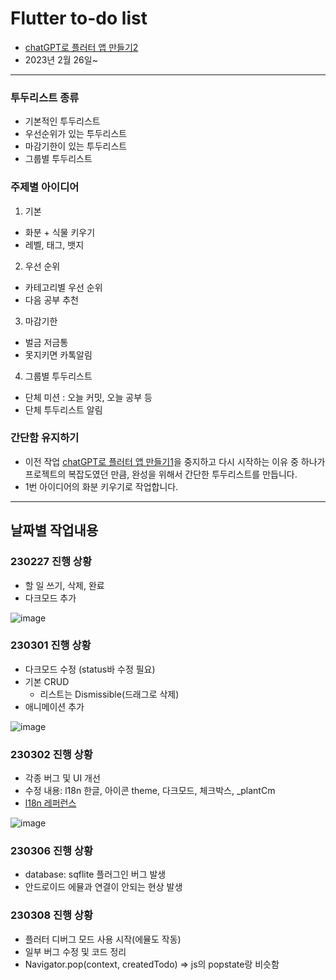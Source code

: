 # Flutter to-do list

- [chatGPT로 플러터 앱 만들기2](https://dusunax.notion.site/chatGPT-2-300cfc1dc83e4074b2345d481e33d883)
- 2023년 2월 26일~

---

### 투두리스트 종류

- 기본적인 투두리스트
- 우선순위가 있는 투두리스트
- 마감기한이 있는 투두리스트
- 그룹별 투두리스트

### 주제별 아이디어

1. 기본

- 화분 + 식물 키우기
- 레벨, 태그, 뱃지

2. 우선 순위

- 카테고리별 우선 순위
- 다음 공부 추천

3. 마감기한

- 벌금 저금통
- 못지키면 카톡알림

4. 그룹별 투두리스트

- 단체 미션 : 오늘 커밋, 오늘 공부 등
- 단체 투두리스트 알림

### 간단함 유지하기

- 이전 작업 [chatGPT로 플러터 앱 만들기1](https://dusunax.notion.site/chatGPT-1-2b8d7646733146e5808b27329faacba8)을 중지하고 다시 시작하는 이유 중 하나가 프로젝트의 복잡도였던 만큼, 완성을 위해서 간단한 투두리스트를 만듭니다.
- 1번 아이디어의 화분 키우기로 작업합니다.

---

## 날짜별 작업내용

### 230227 진행 상황
- 할 일 쓰기, 삭제, 완료
- 다크모드 추가

![image](https://user-images.githubusercontent.com/94776135/221604167-57825482-d48d-4685-ae64-4d57bfd6ad9c.png)

### 230301 진행 상황
- 다크모드 수정 (status바 수정 필요)
- 기본 CRUD
  - 리스트는 Dismissible(드래그로 삭제)
- 애니메이션 추가

![image](https://user-images.githubusercontent.com/94776135/221907912-f0058c02-5134-42e1-ac61-b71f6874773a.png)

### 230302 진행 상황
- 각종 버그 및 UI 개선
- 수정 내용: l18n 한글, 아이콘 theme, 다크모드, 체크박스, _plantCm
- [l18n 레퍼런스](https://fronquarry.tistory.com/8)

![image](https://user-images.githubusercontent.com/94776135/222470888-a76d4597-44e8-4000-96fb-4283b2ed2b19.png)

### 230306 진행 상황
- database: sqflite 플러그인 버그 발생
- 안드로이드 에뮬과 연결이 안되는 현상 발생

### 230308 진행 상황
- 플러터 디버그 모드 사용 시작(에뮬도 작동)
- 일부 버그 수정 및 코드 정리
- Navigator.pop(context, createdTodo) => js의 popstate랑 비슷함
